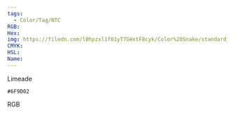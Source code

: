 ```yaml
---
tags:
  - Color/Tag/NTC
RGB:
Hex:
img: https://filedn.com/l0hpzxl1f01yT7GHxtF8cyk/Color%20Snake/standard_csv_to_svg/6F9D02.svg
CMYK:
HSL:
Name:
---
```

Limeade
```palette
#6F9D02
```
RGB
